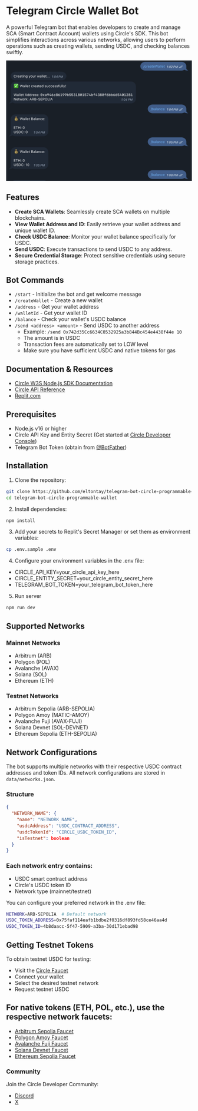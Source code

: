 # Telegram Circle Wallet Bot

A powerful Telegram bot that enables developers to create and manage SCA (Smart Contract Account) wallets using Circle's SDK. This bot simplifies interactions across various networks, allowing users to perform operations such as creating wallets, sending USDC, and checking balances swiftly.

<img width="678" alt="telegram_bot" src="./data/telegram_bot.png">

## Features

- **Create SCA Wallets**: Seamlessly create SCA wallets on multiple blockchains.
- **View Wallet Address and ID**: Easily retrieve your wallet address and unique wallet ID.
- **Check USDC Balance**: Monitor your wallet balance specifically for USDC.
- **Send USDC**: Execute transactions to send USDC to any address.
- **Secure Credential Storage**: Protect sensitive credentials using secure storage practices.

## Bot Commands
- `/start` - Initialize the bot and get welcome message
- `/createWallet` - Create a new wallet
- `/address` - Get your wallet address
- `/walletId` - Get your wallet ID
- `/balance` - Check your wallet's USDC balance
- `/send <address> <amount>` - Send USDC to another address
  - Example: `/send 0x742d35Cc6634C0532925a3b844Bc454e4438f44e 10`
  - The amount is in USDC
  - Transaction fees are automatically set to LOW level
  - Make sure you have sufficient USDC and native tokens for gas

## Documentation & Resources

- [Circle W3S Node.js SDK Documentation](https://developers.circle.com/w3s/nodejs-sdk)
- [Circle API Reference](https://developers.circle.com/api-reference)
- [Replit.com](https://replit.com/t/circle-developer/repls/telegram-bot-circle-programmable-wallet/)

## Prerequisites

- Node.js v16 or higher
- Circle API Key and Entity Secret (Get started at [Circle Developer Console](https://console.circle.com))
- Telegram Bot Token (obtain from [@BotFather](https://t.me/BotFather))

## Installation

1. Clone the repository:

```bash
git clone https://github.com/eltontay/telegram-bot-circle-programmable-wallet.git
cd telegram-bot-circle-programmable-wallet
```

2. Install dependencies:

```bash
npm install
```

3. Add your secrets to Replit's Secret Manager or set them as environment variables:

```bash
cp .env.sample .env
```

4. Configure your environment variables in the .env file:
- CIRCLE_API_KEY=your_circle_api_key_here
- CIRCLE_ENTITY_SECRET=your_circle_entity_secret_here
- TELEGRAM_BOT_TOKEN=your_telegram_bot_token_here

5. Run server

```bash
npm run dev
```

## Supported Networks 

### Mainnet Networks
- Arbitrum (ARB)
- Polygon (POL)
- Avalanche (AVAX)
- Solana (SOL)
- Ethereum (ETH)

### Testnet Networks
- Arbitrum Sepolia (ARB-SEPOLIA)
- Polygon Amoy (MATIC-AMOY)
- Avalanche Fuji (AVAX-FUJI)
- Solana Devnet (SOL-DEVNET)
- Ethereum Sepolia (ETH-SEPOLIA)

## Network Configurations

The bot supports multiple networks with their respective USDC contract addresses and token IDs. All network configurations are stored in `data/networks.json`.

### Structure
```json
{
  "NETWORK_NAME": {
    "name": "NETWORK_NAME",
    "usdcAddress": "USDC_CONTRACT_ADDRESS",
    "usdcTokenId": "CIRCLE_USDC_TOKEN_ID",
    "isTestnet": boolean
  }
}
```

### Each network entry contains:
- USDC smart contract address
- Circle's USDC token ID
- Network type (mainnet/testnet)

You can configure your preferred network in the .env file:

```bash
NETWORK=ARB-SEPOLIA  # Default network
USDC_TOKEN_ADDRESS=0x75faf114eafb1bdbe2f0316df893fd58ce46aa4d
USDC_TOKEN_ID=4b8daacc-5f47-5909-a3ba-30d171ebad98
```

## Getting Testnet Tokens
To obtain testnet USDC for testing:

- Visit the [Circle Faucet](https://faucet.circle.com/)
- Connect your wallet
- Select the desired testnet network
- Request testnet USDC

## For native tokens (ETH, POL, etc.), use the respective network faucets:

- [Arbitrum Sepolia Faucet](https://www.alchemy.com/faucets/arbitrum-sepolia)
- [Polygon Amoy Faucet](https://faucet.polygon.technology/)
- [Avalanche Fuji Faucet](https://faucet.avax.network/)
- [Solana Devnet Faucet](https://faucet.solana.com/)
- [Ethereum Sepolia Faucet](https://sepoliafaucet.com/)

### Community

Join the Circle Developer Community:
- [Discord](https://discord.gg/buildoncircle)
- [X](https://x.com/BuildOnCircle)
